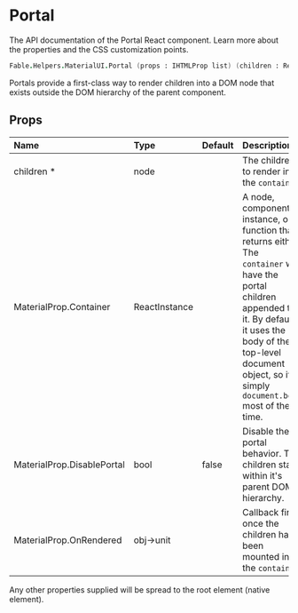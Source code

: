 # Portal

<p class="description">The API documentation of the Portal React component. Learn more about the properties and the CSS customization points.</p>

```fsharp
Fable.Helpers.MaterialUI.Portal (props : IHTMLProp list) (children : ReactElement list) : ReactElement
```

Portals provide a first-class way to render children into a DOM node
that exists outside the DOM hierarchy of the parent component.

## Props

| Name | Type | Default | Description |
|:-----|:-----|:--------|:------------|
| <span class="prop-name required">children *</span> | <span class="prop-type">node</span> |   | The children to render into the `container`. |
| <span class="prop-name">MaterialProp.Container</span> | <span class="prop-type">ReactInstance</span> |   | A node, component instance, or function that returns either. The `container` will have the portal children appended to it. By default, it uses the body of the top-level document object, so it's simply `document.body` most of the time. |
| <span class="prop-name">MaterialProp.DisablePortal</span> | <span class="prop-type">bool</span> | <span class="prop-default">false</span> | Disable the portal behavior. The children stay within it's parent DOM hierarchy. |
| <span class="prop-name">MaterialProp.OnRendered</span> | <span class="prop-type">obj->unit</span> |   | Callback fired once the children has been mounted into the `container`. |

Any other properties supplied will be spread to the root element (native element).

<!--## Demos-->

<!--- [Portal](/utils/portal/)-->

